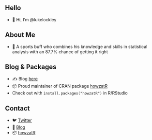 ## Hello
- 👋 Hi, I’m @lukelockley

## About Me
- 👀 A sports buff who combines his knowledge and skills in statistical analysis with an 87.7% chance of getting it right

## Blog & Packages
- ✍️ Blog [here](https://luke-lockley.medium.com/)
- 📦 Proud maintainer of CRAN package [howzatR](https://cran.r-project.org/web/packages/howzatR/index.html)
- Check out with `install.packages("howzatR")` in R/RStudio

## Contact
- 🐦 [Twitter](https://twitter.com/luke_lockley)
- 📖 [Blog](https://luke-lockley.medium.com/) 
- 📦 [howzatR](https://github.com/lukelockley/howzatR)
<!---
lukelockley/lukelockley is a ✨ special ✨ repository because its `README.md` (this file) appears on your GitHub profile.
You can click the Preview link to take a look at your changes.
--->
